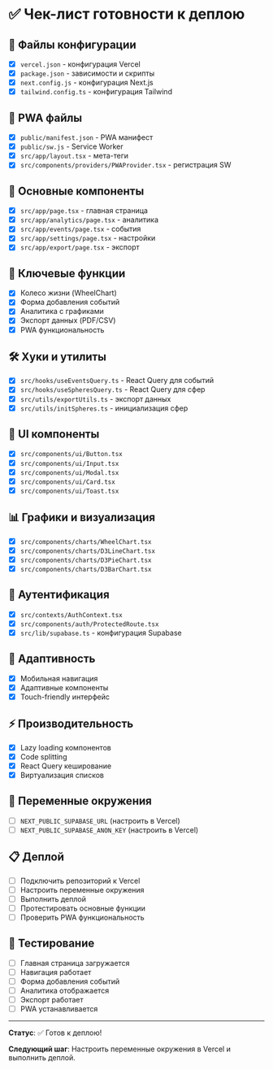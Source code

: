 # ✅ Чек-лист готовности к деплою

## 📁 Файлы конфигурации
- [x] `vercel.json` - конфигурация Vercel
- [x] `package.json` - зависимости и скрипты
- [x] `next.config.js` - конфигурация Next.js
- [x] `tailwind.config.ts` - конфигурация Tailwind

## 🎨 PWA файлы
- [x] `public/manifest.json` - PWA манифест
- [x] `public/sw.js` - Service Worker
- [x] `src/app/layout.tsx` - мета-теги
- [x] `src/components/providers/PWAProvider.tsx` - регистрация SW

## 🔧 Основные компоненты
- [x] `src/app/page.tsx` - главная страница
- [x] `src/app/analytics/page.tsx` - аналитика
- [x] `src/app/events/page.tsx` - события
- [x] `src/app/settings/page.tsx` - настройки
- [x] `src/app/export/page.tsx` - экспорт

## 🎯 Ключевые функции
- [x] Колесо жизни (WheelChart)
- [x] Форма добавления событий
- [x] Аналитика с графиками
- [x] Экспорт данных (PDF/CSV)
- [x] PWA функциональность

## 🛠️ Хуки и утилиты
- [x] `src/hooks/useEventsQuery.ts` - React Query для событий
- [x] `src/hooks/useSpheresQuery.ts` - React Query для сфер
- [x] `src/utils/exportUtils.ts` - экспорт данных
- [x] `src/utils/initSpheres.ts` - инициализация сфер

## 🎨 UI компоненты
- [x] `src/components/ui/Button.tsx`
- [x] `src/components/ui/Input.tsx`
- [x] `src/components/ui/Modal.tsx`
- [x] `src/components/ui/Card.tsx`
- [x] `src/components/ui/Toast.tsx`

## 📊 Графики и визуализация
- [x] `src/components/charts/WheelChart.tsx`
- [x] `src/components/charts/D3LineChart.tsx`
- [x] `src/components/charts/D3PieChart.tsx`
- [x] `src/components/charts/D3BarChart.tsx`

## 🔐 Аутентификация
- [x] `src/contexts/AuthContext.tsx`
- [x] `src/components/auth/ProtectedRoute.tsx`
- [x] `src/lib/supabase.ts` - конфигурация Supabase

## 📱 Адаптивность
- [x] Мобильная навигация
- [x] Адаптивные компоненты
- [x] Touch-friendly интерфейс

## ⚡ Производительность
- [x] Lazy loading компонентов
- [x] Code splitting
- [x] React Query кеширование
- [x] Виртуализация списков

## 🔧 Переменные окружения
- [ ] `NEXT_PUBLIC_SUPABASE_URL` (настроить в Vercel)
- [ ] `NEXT_PUBLIC_SUPABASE_ANON_KEY` (настроить в Vercel)

## 📋 Деплой
- [ ] Подключить репозиторий к Vercel
- [ ] Настроить переменные окружения
- [ ] Выполнить деплой
- [ ] Протестировать основные функции
- [ ] Проверить PWA функциональность

## 🧪 Тестирование
- [ ] Главная страница загружается
- [ ] Навигация работает
- [ ] Форма добавления событий
- [ ] Аналитика отображается
- [ ] Экспорт работает
- [ ] PWA устанавливается

---

**Статус**: ✅ Готов к деплою!

**Следующий шаг**: Настроить переменные окружения в Vercel и выполнить деплой.
